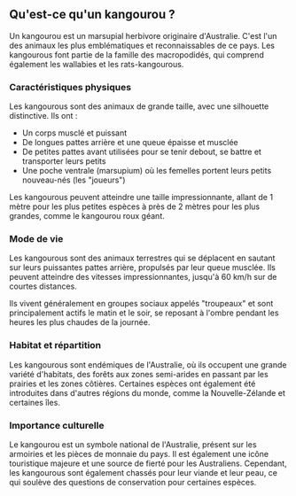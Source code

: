 ## Qu'est-ce qu'un kangourou ?

Un kangourou est un marsupial herbivore originaire d'Australie. C'est l'un des animaux les plus emblématiques et reconnaissables de ce pays. Les kangourous font partie de la famille des macropodidés, qui comprend également les wallabies et les rats-kangourous.

### Caractéristiques physiques

Les kangourous sont des animaux de grande taille, avec une silhouette distinctive. Ils ont :

- Un corps musclé et puissant
- De longues pattes arrière et une queue épaisse et musclée
- De petites pattes avant utilisées pour se tenir debout, se battre et transporter leurs petits
- Une poche ventrale (marsupium) où les femelles portent leurs petits nouveau-nés (les "joueurs")

Les kangourous peuvent atteindre une taille impressionnante, allant de 1 mètre pour les plus petites espèces à près de 2 mètres pour les plus grandes, comme le kangourou roux géant.

### Mode de vie

Les kangourous sont des animaux terrestres qui se déplacent en sautant sur leurs puissantes pattes arrière, propulsés par leur queue musclée. Ils peuvent atteindre des vitesses impressionnantes, jusqu'à 60 km/h sur de courtes distances.

Ils vivent généralement en groupes sociaux appelés "troupeaux" et sont principalement actifs le matin et le soir, se reposant à l'ombre pendant les heures les plus chaudes de la journée.

### Habitat et répartition

Les kangourous sont endémiques de l'Australie, où ils occupent une grande variété d'habitats, des forêts aux zones semi-arides en passant par les prairies et les zones côtières. Certaines espèces ont également été introduites dans d'autres régions du monde, comme la Nouvelle-Zélande et certaines îles.

### Importance culturelle

Le kangourou est un symbole national de l'Australie, présent sur les armoiries et les pièces de monnaie du pays. Il est également une icône touristique majeure et une source de fierté pour les Australiens. Cependant, les kangourous sont également chassés pour leur viande et leur peau, ce qui soulève des questions de conservation pour certaines espèces.